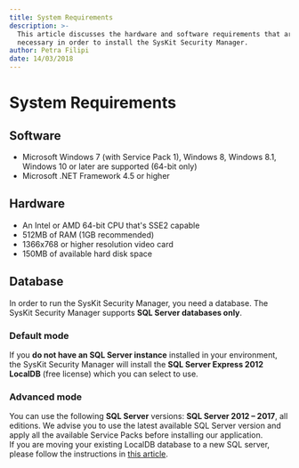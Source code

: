 ```yaml
---
title: System Requirements
description: >-
  This article discusses the hardware and software requirements that are
  necessary in order to install the SysKit Security Manager.
author: Petra Filipi
date: 14/03/2018
---
```


# System Requirements

## Software

* Microsoft Windows 7 \(with Service Pack 1\), Windows 8, Windows 8.1, Windows 10 or later are supported \(64-bit only\)
* Microsoft .NET Framework 4.5 or higher

## Hardware

* An Intel or AMD 64-bit CPU that's SSE2 capable
* 512MB of RAM \(1GB recommended\)
* 1366x768 or higher resolution video card
* 150MB of available hard disk space

## Database

In order to run the SysKit Security Manager, you need a database. The SysKit Security Manager supports **SQL Server databases only**.

### Default mode

If you **do not have an SQL Server instance** installed in your environment, the SysKit Security Manager will install the **SQL Server Express 2012 LocalDB** \(free license\) which you can select to use.

### Advanced mode

You can use the following **SQL Server** versions: **SQL Server 2012 – 2017**, all editions. We advise you to use the latest available SQL Server version and apply all the available Service Packs before installing our application.  
If you are moving your existing LocalDB database to a new SQL server, please follow the instructions in [this article](../how-to/move-localdb-to-new-server.md).

